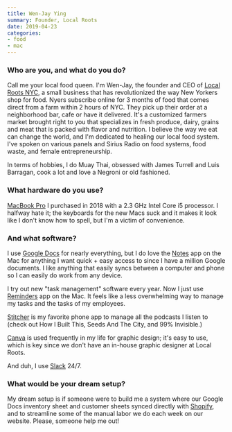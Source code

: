```yaml
---
title: Wen-Jay Ying
summary: Founder, Local Roots
date: 2019-04-23
categories:
- food
- mac
---
```


### Who are you, and what do you do?

Call me your local food queen. I'm Wen-Jay, the founder and CEO of [Local Roots NYC](https://localrootsnyc.com/ "A farm food delivery service."), a small business that has revolutionized the way New Yorkers shop for food. Nyers subscribe online for 3 months of food that comes direct from a farm within 2 hours of NYC. They pick up their order at a neighborhood bar, cafe or have it delivered. It's a customized farmers market brought right to you that specializes in fresh produce, dairy, grains and meat that is packed with flavor and nutrition. I believe the way we eat can change the world, and I'm dedicated to healing our local food system. I've spoken on various panels and Sirius Radio on food systems, food waste, and female entrepreneurship.

In terms of hobbies, I do Muay Thai, obsessed with James Turrell and Luis Barragan, cook a lot and love a Negroni or old fashioned.

### What hardware do you use?

[MacBook Pro][macbook-pro] I purchased in 2018 with a 2.3 GHz Intel Core i5 processor. I halfway hate it; the keyboards for the new Macs suck and it makes it look like I don't know how to spell, but I'm a victim of convenience.

### And what software?

I use [Google Docs][google-docs] for nearly everything, but I do love the [Notes][] app on the Mac for anything I want quick + easy access to since I have a million Google documents. I like anything that easily syncs between a computer and phone so I can easily do work from any device.

I try out new "task management" software every year. Now I just use [Reminders][] app on the Mac. It feels like a less overwhelming way to manage my tasks and the tasks of my employees.

[Stitcher][stitcher-ios] is my favorite phone app to manage all the podcasts I listen to (check out How I Built This, Seeds And The City, and 99% Invisible.)

[Canva][] is used frequently in my life for graphic design; it's easy to use, which is key since we don't have an in-house graphic designer at Local Roots.

And duh, I use [Slack][] 24/7.

### What would be your dream setup?

My dream setup is if someone were to build me a system where our Google Docs inventory sheet and customer sheets synced directly with [Shopify][], and to streamline some of the manual labor we do each week on our website. Please, someone help me out!

[canva]: http://web.archive.org/web/20221226232811/https://www.canva.com/ "Web-based design software."
[google-docs]: https://en.wikipedia.org/wiki/Google_Docs "A web-based office suite."
[macbook-pro]: https://www.apple.com/macbook-pro/ "A laptop."
[notes]: https://en.wikipedia.org/wiki/Notes_(Apple) "A note-taking application included with Mac OS X."
[reminders]: https://support.apple.com/guide/icloud/mmc0cd794a/ "A to-do list included with Mac OS X."
[shopify]: https://www.shopify.com/ "A service for selling goods online."
[slack]: https://slack.com/intl/ja-jp/ "A collaboration service."
[stitcher-ios]: https://apps.apple.com/us/app/stitcher-for-podcasts/id288087905 "A radio and podcast app."
